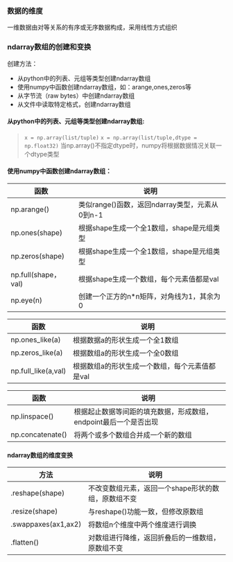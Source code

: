 ### 数据的维度
一维数据由对等关系的有序或无序数据构成，采用线性方式组织
### ndarray数组的创建和变换 
创建方法：
* 从python中的列表、元组等类型创建ndarray数组
* 使用numpy中函数创建ndarray数组，如：arange,ones,zeros等
* 从字节流（raw bytes）中创建ndarray数组
* 从文件中读取特定格式，创建ndarray数组

#### 从python中的列表、元组等类型创建ndarray数组:
> `x = np.array(list/tuple)`
 `x = np.array(list/tuple,dtype = np.float32)`
当np.array()不指定dtype时，numpy将根据数据情况关联一个dtype类型

#### 使用numpy中函数创建ndarray数组：
|函数|说明|
|--|--|
|np.arange()|类似range()函数，返回ndarray类型，元素从0到n-1|
|np.ones(shape)|根据shape生成一个全1数组，shape是元组类型|
|np.zeros(shape)|根据shape生成一个全1数组，shape是元组类型|
|np.full(shape，val)|根据shape生成一个数组，每个元素值都是val|
|np.eye(n)|创建一个正方的n*n矩阵，对角线为1，其余为0| 

|函数|说明|
|--|--|
|np.ones_like(a)|根据数据a的形状生成一个全1数组|
|np.zeros_like(a)|根据数组a的形状生成一个全0数组|
|np.full_like(a,val)|根据数组a的形状生成一个数组，每个元素值都是val|

|函数|说明|
|--|--|
|np.linspace()|根据起止数据等间距的填充数据，形成数组，endpoint最后一个是否出现|
|np.concatenate()|将两个或多个数组合并成一个新的数组|

#### ndarray数组的维度变换
|方法|说明|
|--|--|
|.reshape(shape)|不改变数组元素，返回一个shape形状的数组，原数组不变|
|.resize(shape)|与reshape()功能一致，但修改原数组|
|.swappaxes(ax1,ax2)|将数组n个维度中两个维度进行调换|
|.flatten()|对数组进行降维，返回折叠后的一维数组，原数组不变|

